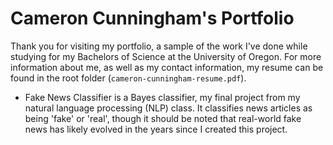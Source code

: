 # Cameron Cunningham's Portfolio

Thank you for visiting my portfolio, a sample of the work I've done while studying for my Bachelors of Science at the University of Oregon. For more information about me, as well as my contact information, my resume can be found in the root folder (`cameron-cunningham-resume.pdf`).

* Fake News Classifier is a Bayes classifier, my final project from my natural language processing (NLP) class. It classifies news articles as being 'fake' or 'real', though it should be noted that real-world fake news has likely evolved in the years since I created this project.
